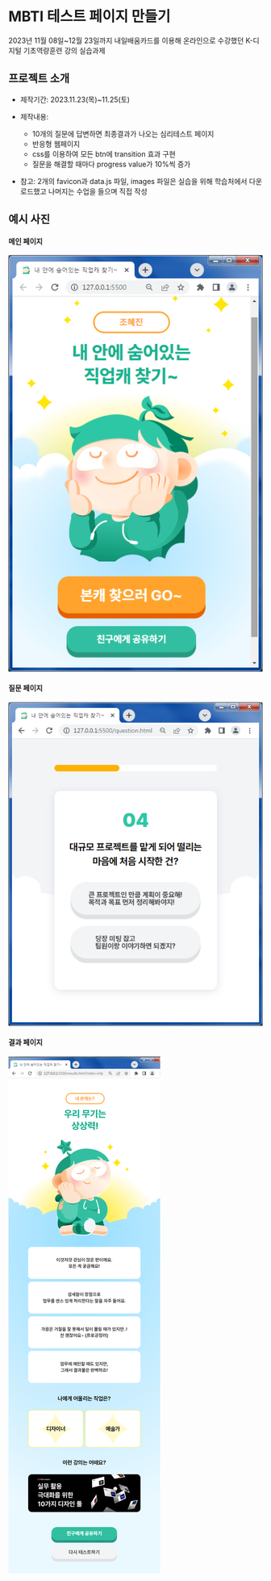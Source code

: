 # MBTI 테스트 페이지 만들기
2023년 11월 08일~12월 23일까지 내일배움카드를 이용해 온라인으로 수강했던 K-디지털 기초역량훈련 강의 실습과제


## 프로젝트 소개
* 제작기간: 2023.11.23(목)~11.25(토)

* 제작내용:
	* 10개의 질문에 답변하면 최종결과가 나오는 심리테스트 페이지
	* 반응형 웹페이지
	* css를 이용하여 모든 btn에 transition 효과 구현
	* 질문을 해결할 때마다 progress value가 10%씩 증가

* 참고: 2개의 favicon과 data.js 파일, images 파일은 실습을 위해 학습처에서 다운로드했고 나머지는 수업을 들으며 직접 작성


## 예시 사진
#### 메인 페이지
![main](https://github.com/hjinn0813/mbti_test/blob/main/mbti-examples/main.png)
#### 질문 페이지
![question](https://github.com/hjinn0813/mbti_test/blob/main/mbti-examples/question.png)
#### 결과 페이지
![result](https://github.com/hjinn0813/mbti_test/blob/main/mbti-examples/result.png)
